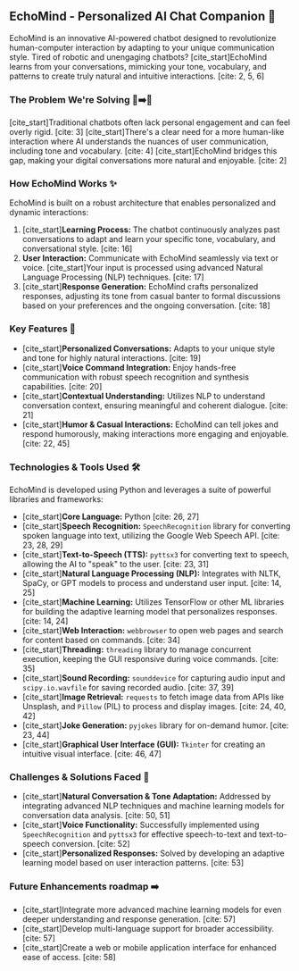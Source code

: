 ## EchoMind - Personalized AI Chat Companion 💬

EchoMind is an innovative AI-powered chatbot designed to revolutionize human-computer interaction by adapting to your unique communication style. Tired of robotic and unengaging chatbots? [cite_start]EchoMind learns from your conversations, mimicking your tone, vocabulary, and patterns to create truly natural and intuitive interactions. [cite: 2, 5, 6]

### The Problem We're Solving 🤖➡️👤
[cite_start]Traditional chatbots often lack personal engagement and can feel overly rigid. [cite: 3] [cite_start]There's a clear need for a more human-like interaction where AI understands the nuances of user communication, including tone and vocabulary. [cite: 4] [cite_start]EchoMind bridges this gap, making your digital conversations more natural and enjoyable. [cite: 2]

### How EchoMind Works ✨
EchoMind is built on a robust architecture that enables personalized and dynamic interactions:

1.  [cite_start]**Learning Process:** The chatbot continuously analyzes past conversations to adapt and learn your specific tone, vocabulary, and conversational style. [cite: 16]
2.  **User Interaction:** Communicate with EchoMind seamlessly via text or voice. [cite_start]Your input is processed using advanced Natural Language Processing (NLP) techniques. [cite: 17]
3.  [cite_start]**Response Generation:** EchoMind crafts personalized responses, adjusting its tone from casual banter to formal discussions based on your preferences and the ongoing conversation. [cite: 18]

### Key Features 🚀

* [cite_start]**Personalized Conversations:** Adapts to your unique style and tone for highly natural interactions. [cite: 19]
* [cite_start]**Voice Command Integration:** Enjoy hands-free communication with robust speech recognition and synthesis capabilities. [cite: 20]
* [cite_start]**Contextual Understanding:** Utilizes NLP to understand conversation context, ensuring meaningful and coherent dialogue. [cite: 21]
* [cite_start]**Humor & Casual Interactions:** EchoMind can tell jokes and respond humorously, making interactions more engaging and enjoyable. [cite: 22, 45]

### Technologies & Tools Used 🛠️
EchoMind is developed using Python and leverages a suite of powerful libraries and frameworks:

* [cite_start]**Core Language:** Python [cite: 26, 27]
* [cite_start]**Speech Recognition:** `SpeechRecognition` library for converting spoken language into text, utilizing the Google Web Speech API. [cite: 23, 28, 29]
* [cite_start]**Text-to-Speech (TTS):** `pyttsx3` for converting text to speech, allowing the AI to "speak" to the user. [cite: 23, 31]
* [cite_start]**Natural Language Processing (NLP):** Integrates with NLTK, SpaCy, or GPT models to process and understand user input. [cite: 14, 25]
* [cite_start]**Machine Learning:** Utilizes TensorFlow or other ML libraries for building the adaptive learning model that personalizes responses. [cite: 14, 24]
* [cite_start]**Web Interaction:** `webbrowser` to open web pages and search for content based on commands. [cite: 34]
* [cite_start]**Threading:** `threading` library to manage concurrent execution, keeping the GUI responsive during voice commands. [cite: 35]
* [cite_start]**Sound Recording:** `sounddevice` for capturing audio input and `scipy.io.wavfile` for saving recorded audio. [cite: 37, 39]
* [cite_start]**Image Retrieval:** `requests` to fetch image data from APIs like Unsplash, and `Pillow` (PIL) to process and display images. [cite: 24, 40, 42]
* [cite_start]**Joke Generation:** `pyjokes` library for on-demand humor. [cite: 23, 44]
* [cite_start]**Graphical User Interface (GUI):** `Tkinter` for creating an intuitive visual interface. [cite: 46, 47]

### Challenges & Solutions Faced 💪
* [cite_start]**Natural Conversation & Tone Adaptation:** Addressed by integrating advanced NLP techniques and machine learning models for conversation data analysis. [cite: 50, 51]
* [cite_start]**Voice Functionality:** Successfully implemented using `SpeechRecognition` and `pyttsx3` for effective speech-to-text and text-to-speech conversion. [cite: 52]
* [cite_start]**Personalized Responses:** Solved by developing an adaptive learning model based on user interaction patterns. [cite: 53]

### Future Enhancements roadmap ➡️
* [cite_start]Integrate more advanced machine learning models for even deeper understanding and response generation. [cite: 57]
* [cite_start]Develop multi-language support for broader accessibility. [cite: 57]
* [cite_start]Create a web or mobile application interface for enhanced ease of access. [cite: 58]
